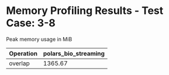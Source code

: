 # Memory Profiling Results - Test Case: 3-8

Peak memory usage in MiB

| Operation | polars_bio_streaming |
|-----------|---|
| overlap | 1365.67 |
